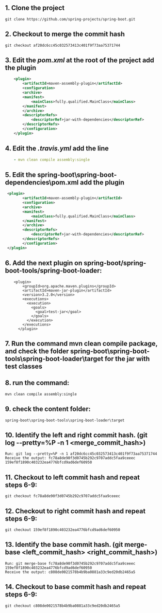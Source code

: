  ## 1. Clone the project 
    git clone https://github.com/spring-projects/spring-boot.git

## 2. Checkout to merge the commit hash
    git checkout af20dc6cc45c032573413c401f9f73aa75371744

## 3. Edit the _pom.xml_ at the root of the project add the plugin
```xml
    <plugin>
        <artifactId>maven-assembly-plugin</artifactId> 
        <configuration> 
        <archive> 
        <manifest> 
            <mainClass>fully.qualified.MainClass</mainClass> 
        </manifest> 
        </archive> 
        <descriptorRefs> 
            <descriptorRef>jar-with-dependencies</descriptorRef> 
        </descriptorRefs> 
        </configuration> 
    </plugin>
``` 

## 4. Edit the _.travis.yml_ add the line 
```yml
    - mvn clean compile assembly:single
```

## 5. Edit the **spring-boot\spring-boot-dependencies\pom.xml** add the plugin
```xml
 <plugin>
        <artifactId>maven-assembly-plugin</artifactId> 
        <configuration> 
        <archive> 
        <manifest> 
            <mainClass>fully.qualified.MainClass</mainClass> 
        </manifest> 
        </archive> 
        <descriptorRefs> 
            <descriptorRef>jar-with-dependencies</descriptorRef> 
        </descriptorRefs> 
        </configuration> 
 </plugin>
```    

## 6. Add the next plugin on spring-boot/spring-boot-tools/spring-boot-loader:

```
    <plugin>
        <groupId>org.apache.maven.plugins</groupId>
        <artifactId>maven-jar-plugin</artifactId>
        <version>3.2.0</version>
        <executions>
          <execution>
            <goals>
              <goal>test-jar</goal>
            </goals>
          </execution>
        </executions>
      </plugin>
```

## 7. Run the command mvn clean compile package, and check the folder spring-boot\spring-boot-tools\spring-boot-loader\target for the jar with test classes

## 8. run the command:
    mvn clean compile assembly:single

## 9. check the content folder: 
    spring-boot\spring-boot-tools\spring-boot-loader\target

## 10. Identify the left and right commit hash. (git log --pretty=%P -n 1 <merge_commit_hash>)
    Run: git log --pretty=%P -n 1 af20dc6cc45c032573413c401f9f73aa75371744 
    Receive the output: fc78a8de90f3d0745b292c9707addc5faa9ceeec   159ef8f1890c403232ea4776bfcd9ad6def60950 

## 11. Checkout to left commit hash and repeat steps 6-9:
    git checkout fc78a8de90f3d0745b292c9707addc5faa9ceeec 

## 12. Checkout to right commit hash and repeat steps 6-9:
    git checkout 159ef8f1890c403232ea4776bfcd9ad6def60950

## 13. Identify the base commit hash. (git merge-base <left_commit_hash> <right_commit_hash>)
    Run: git merge-base fc78a8de90f3d0745b292c9707addc5faa9ceeec  159ef8f1890c403232ea4776bfcd9ad6def60950
    Receive the output: c808de0021578b4b9ba0881a33c9ed20db2465a5  

## 14. Checkout to base commit hash and repeat steps 6-9:
    git checkout c808de0021578b4b9ba0881a33c9ed20db2465a5  